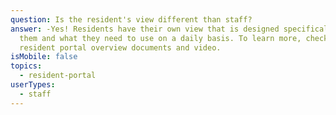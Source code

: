```yaml
---
question: Is the resident's view different than staff?
answer: -Yes! Residents have their own view that is designed specifically for
  them and what they need to use on a daily basis. To learn more, checkout our
  resident portal overview documents and video.
isMobile: false
topics:
  - resident-portal
userTypes:
  - staff
---
```

